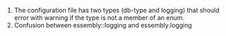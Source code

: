 1. The configuration file has two types (db-type and logging) that should error with warning if the type is not a member of an enum.
2. Confusion between essembly::logging and essembly.logging

